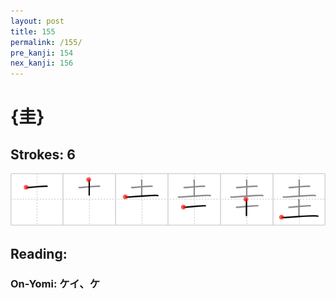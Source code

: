 ```yaml
---
layout: post
title: 155
permalink: /155/
pre_kanji: 154
nex_kanji: 156
---
```


# {圭}

## Strokes: 6

<div class="stroke"><img src="../images/E59CAD.png" /></div>

## Reading:

### On-Yomi: ケイ、ケ
